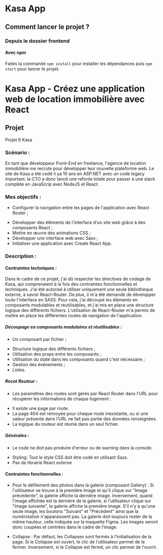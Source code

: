 # Kasa App

## Comment lancer le projet ?

### Depuis le dossier frontend

#### Avec npm

Faites la commande `npm install` pour installer les dépendances puis `npm start` pour lancer le projet.

# Kasa App - Créez une application web de location immobilière avec React

## Projet

Projet 6 Kasa

### Scénario :

En tant que développeur Front-End en freelance, l'agence de location immobilière me recrute pour développer leur nouvelle plateforme web. Le site de Kasa a été codé il ya 10 ans en ASP.NET avec un code legacy important. la CTO a donc lancé une refonte totale pour passer à une stack complète en JavaScrip avec NodeJS et React.

### Mes objectifs :

-  Configurer la navigation entre les pages de l'application avec React Router ;
*  Développer des éléments de l'interface d'un site web grâce à des composants React ;
*  Mettre en œuvre des animations CSS ;
*  Développer une interface web avec Sass ;
*  Initialiser une application avec Create React App.
### Description : 

#### Contraintes techniques :

Dans le cadre de ce projet, j'ai dû respecter les directives de codage de Kasa, qui comprenaient à la fois des contraintes fonctionnelles et techniques. J'ai été autorisé à utiliser uniquement une seule bibliothèque externe, à savoir React-Router. De plus, il m'a été demandé de développer toute l'interface en SASS. Pour cela, j'ai découpé les éléments en composants modulables et réutilisables, et j'ai mis en place une structure logique des différents fichiers. L'utilisation de React-Router m'a permis de mettre en place les différentes routes de navigation de l'application.

##### Découpage en composants modulaires et réutilisables :

-   Un composant par fichier ;
*   Structure logique des différents fichiers ;
*   Utilisation des props entre les composants ;
*   Utilisation du state dans les composants quand c'est nécessaire ;
*   Gestion des événements ;
*   Listes.

##### Recat Routeur :

-   Les paramètres des routes sont gérés par React Router dans l'URL pour récupérer les informations de chaque logement :
*   Il existe une page par route.
*   La page 404 est renvoyée pour chaque route inexistante, ou si une valeur présente dans l’URL ne fait pas partie des données renseignées.
*   La logique du routeur est réunie dans un seul fichier.

##### Générales :

-   Le code ne doit pas produire d'erreur ou de warning dans la console.
*   Styling: Tout le style CSS doit être codé en utilisant Sass.
*   Pas de librairie React externe

#### Contraintes fonctionnelles :

-   Pour le défilement des photos dans la galerie (composant Gallery) :
    Si l'utilisateur se trouve à la première image et qu'il clique sur "Image précédente", la galerie affiche la dernière image.
    Inversement, quand l'image affichée est la dernière de la galerie, si l'utilisateur clique sur "Image suivante", la galerie affiche la première image.
    S'il n'y a qu'une seule image, les boutons "Suivant" et "Précédent" ainsi que la numérotation n'apparaissent pas.
    La galerie doit toujours rester de la même hauteur, celle indiquée sur la maquette Figma. Les images seront donc coupées et centrées dans le cadre de l’image.

-   Collapse : Par défaut, les Collapses sont fermés à l'initialisation de la page.
    Si le Collapse est ouvert, le clic de l'utilisateur permet de le fermer.
    Inversement, si le Collapse est fermé, un clic permet de l'ouvrir.
